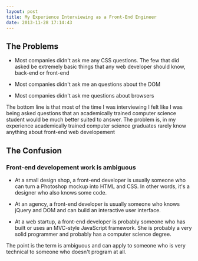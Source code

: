 ```yaml
---
layout: post
title: My Experience Interviewing as a Front-End Engineer
date: 2013-11-28 17:14:43
---
```


## The Problems

- Most companies didn't ask me any CSS questions. The few that did asked be extremely basic things that any web developer should know, back-end or front-end

- Most companies didn't ask me an questions about the DOM

- Most companies didn't ask me questions about browsers

The bottom line is that most of the time I was interviewing I felt like I was being asked questions that an academically trained computer science student would be much better suited to answer. The problem is, in my experience academically trained computer science graduates rarely know anything about front-end web developement

## The Confusion

### Front-end developement work is ambiguous

- At a small design shop, a front-end developer is usually someone who can turn a Photoshop mockup into HTML and CSS. In other words, it's a designer who also knows some code.

- At an agency, a front-end developer is usually someone who knows jQuery and DOM and can build an interactive user interface.

- At a web startup, a front-end developer is probably someone who has built or uses an MVC-style JavaScript framework. She is probably a very solid programmer and probably has a computer science degree.

The point is the term is ambiguous and can apply to someone who is very technical to someone who doesn't program at all.